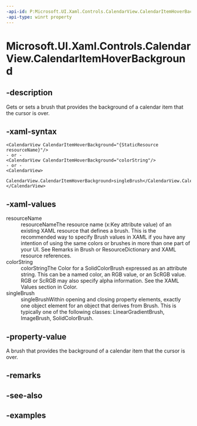 ```yaml
---
-api-id: P:Microsoft.UI.Xaml.Controls.CalendarView.CalendarItemHoverBackground
-api-type: winrt property
---
```


# Microsoft.UI.Xaml.Controls.CalendarView.CalendarItemHoverBackground

<!--
public Microsoft.UI.Xaml.Media.Brush CalendarItemHoverBackground { get; set; }
-->


## -description

Gets or sets a brush that provides the background of a calendar item that the cursor is over.

## -xaml-syntax

```xaml
<CalendarView CalendarItemHoverBackground="{StaticResource resourceName}"/>
- or -
<CalendarView CalendarItemHoverBackground="colorString"/>
- or -
<CalendarView>
  CalendarView.CalendarItemHoverBackground>singleBrush</CalendarView.CalendarItemHoverBackground>
</CalendarView>

```

## -xaml-values

<dl><dt>resourceName</dt><dd>resourceNameThe resource name (x:Key attribute value) of an existing XAML resource that defines a brush. This is the recommended way to specify Brush values in XAML if you have any intention of using the same colors or brushes in more than one part of your UI. See Remarks in Brush or ResourceDictionary and XAML resource references.</dd>
<dt>colorString</dt><dd>colorStringThe Color for a SolidColorBrush expressed as an attribute string. This can be a named color, an RGB value, or an ScRGB value. RGB or ScRGB may also specify alpha information. See the XAML Values section in Color.</dd>
<dt>singleBrush</dt><dd>singleBrushWithin opening and closing property elements, exactly one object element for an object that derives from Brush. This is typically one of the following classes: LinearGradientBrush, ImageBrush, SolidColorBrush.</dd>
</dl>

## -property-value

A brush that provides the background of a calendar item that the cursor is over.

## -remarks

## -see-also

## -examples


